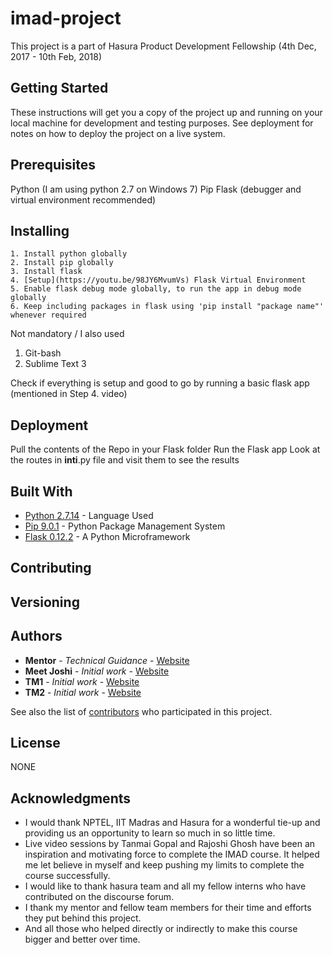 # imad-project

This project is a part of Hasura Product Development Fellowship (4th Dec, 2017 - 10th Feb, 2018)

## Getting Started

These instructions will get you a copy of the project up and running on your local machine for development and testing purposes. See deployment for notes on how to deploy the project on a live system.

## Prerequisites

Python (I am using python 2.7 on Windows 7)
Pip
Flask (debugger and virtual environment recommended)

## Installing

```
1. Install python globally
2. Install pip globally
3. Install flask
4. [Setup](https://youtu.be/98JY6MvumVs) Flask Virtual Environment
5. Enable flask debug mode globally, to run the app in debug mode globally
6. Keep including packages in flask using 'pip install "package name"' whenever required
```
Not mandatory / I also used
1. Git-bash
2. Sublime Text 3

Check if everything is setup and good to go by running a basic flask app (mentioned in Step 4. video)

## Deployment

Pull the contents of the Repo in your Flask folder
Run the Flask app
Look at the routes in __inti__.py file and visit them to see the results

## Built With

* [Python 2.7.14](https://www.python.org/downloads/) - Language Used
* [Pip 9.0.1](https://bootstrap.pypa.io/get-pip.py) - Python Package Management System
* [Flask 0.12.2](http://flask.pocoo.org) - A Python Microframework 

## Contributing



## Versioning



## Authors

* **Mentor** - *Technical Guidance* - [Website](https://github.com/)
* **Meet Joshi** - *Initial work* - [Website](https://meetjoshi.github.io/)
* **TM1** - *Initial work* - [Website](https://github.com/)
* **TM2** - *Initial work* - [Website](https://github.com/)

See also the list of [contributors](https://github.com/meetjoshi/imad-project/contributors) who participated in this project.

## License

NONE

## Acknowledgments

* I would thank NPTEL, IIT Madras and Hasura for a wonderful tie-up and providing us an opportunity to learn so much in so little time.
* Live video sessions by Tanmai Gopal and Rajoshi Ghosh have been an inspiration and motivating force to complete the IMAD course. It helped me let believe in myself and keep pushing my limits to complete the course successfully.
* I would like to thank hasura team and all my fellow interns who have contributed on the discourse forum.
* I thank my mentor and fellow team members for their time and efforts they put behind this project.
* And all those who helped directly or indirectly to make this course bigger and better over time.


